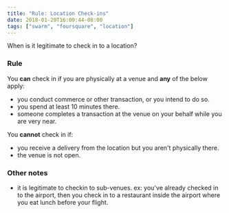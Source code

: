 ```yaml
---
title: "Rule: Location Check-ins"
date: 2018-01-20T16:00:44-08:00
tags: ["swarm", "foursquare", "location"]
---
```


When is it legitimate to check in to a location?

<!--more-->

### Rule
You **can** check in if you are physically at a venue and **any** of the below apply:

- you conduct commerce or other transaction, or you intend to do so.
- you spend at least 10 minutes there.
- someone completes a transaction at the venue on your behalf while you are very near.

You **cannot** check in if:

- you receive a delivery from the location but you aren't physically there.
- the venue is not open.

### Other notes

- it is legitimate to checkin to sub-venues. ex: you've already checked in to the airport, then you check in to a restaurant inside the airport where you eat lunch before your flight.
